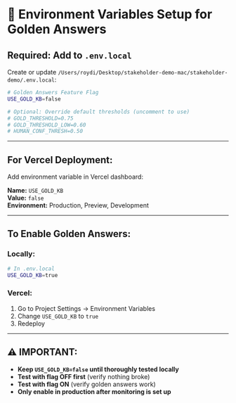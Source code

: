 # 🔧 Environment Variables Setup for Golden Answers

## **Required: Add to `.env.local`**

Create or update `/Users/roydi/Desktop/stakeholder-demo-mac/stakeholder-demo/.env.local`:

```bash
# Golden Answers Feature Flag
USE_GOLD_KB=false

# Optional: Override default thresholds (uncomment to use)
# GOLD_THRESHOLD=0.75
# GOLD_THRESHOLD_LOW=0.60
# HUMAN_CONF_THRESH=0.50
```

---

## **For Vercel Deployment:**

Add environment variable in Vercel dashboard:

**Name:** `USE_GOLD_KB`  
**Value:** `false`  
**Environment:** Production, Preview, Development

---

## **To Enable Golden Answers:**

### **Locally:**
```bash
# In .env.local
USE_GOLD_KB=true
```

### **Vercel:**
1. Go to Project Settings → Environment Variables
2. Change `USE_GOLD_KB` to `true`
3. Redeploy

---

## **⚠️ IMPORTANT:**

- **Keep `USE_GOLD_KB=false` until thoroughly tested locally**
- **Test with flag OFF first** (verify nothing broke)
- **Test with flag ON** (verify golden answers work)
- **Only enable in production after monitoring is set up**

